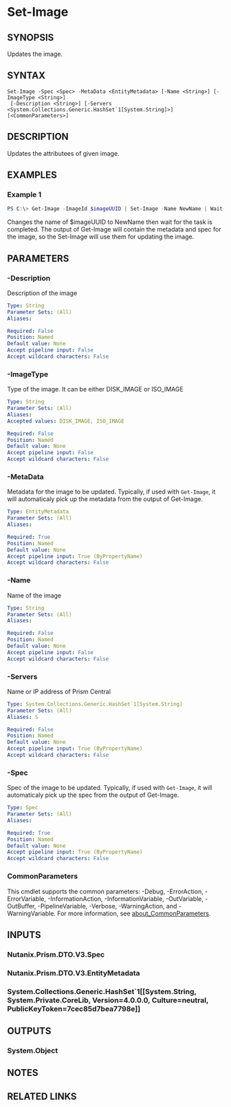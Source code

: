 ﻿---
external help file: Nutanix.Prism.PS.Cmds.dll-Help.xml
Module Name: Nutanix.Prism.PS.Cmds
online version:
schema: 2.0.0
---

# Set-Image

## SYNOPSIS
Updates the image.

## SYNTAX

```
Set-Image -Spec <Spec> -MetaData <EntityMetadata> [-Name <String>] [-ImageType <String>]
 [-Description <String>] [-Servers <System.Collections.Generic.HashSet`1[System.String]>] [<CommonParameters>]
```

## DESCRIPTION
Updates the attributees of given image.

## EXAMPLES

### Example 1
```powershell
PS C:\> Get-Image -ImageId $imageUUID | Set-Image -Name NewName | Wait-Task
```

Changes the name of $imageUUID to NewName then wait for the task is completed. The output of Get-Image will contain the metadata and spec for the image, so the Set-Image will use them for updating the image.

## PARAMETERS

### -Description
Description of the image

```yaml
Type: String
Parameter Sets: (All)
Aliases:

Required: False
Position: Named
Default value: None
Accept pipeline input: False
Accept wildcard characters: False
```

### -ImageType
Type of the image. It can be either DISK_IMAGE or ISO_IMAGE

```yaml
Type: String
Parameter Sets: (All)
Aliases:
Accepted values: DISK_IMAGE, ISO_IMAGE

Required: False
Position: Named
Default value: None
Accept pipeline input: False
Accept wildcard characters: False
```

### -MetaData
Metadata for the image to be updated. Typically, if used with `Get-Image`, it will automaticaly pick up the metadata from the output of Get-Image.

```yaml
Type: EntityMetadata
Parameter Sets: (All)
Aliases:

Required: True
Position: Named
Default value: None
Accept pipeline input: True (ByPropertyName)
Accept wildcard characters: False
```

### -Name
Name of the image

```yaml
Type: String
Parameter Sets: (All)
Aliases:

Required: False
Position: Named
Default value: None
Accept pipeline input: False
Accept wildcard characters: False
```

### -Servers
Name or IP address of Prism Central

```yaml
Type: System.Collections.Generic.HashSet`1[System.String]
Parameter Sets: (All)
Aliases: S

Required: False
Position: Named
Default value: None
Accept pipeline input: True (ByPropertyName)
Accept wildcard characters: False
```

### -Spec
Spec of the image to be updated. Typically, if used with `Get-Image`, it will automaticaly pick up the spec from the output of Get-Image.

```yaml
Type: Spec
Parameter Sets: (All)
Aliases:

Required: True
Position: Named
Default value: None
Accept pipeline input: True (ByPropertyName)
Accept wildcard characters: False
```

### CommonParameters
This cmdlet supports the common parameters: -Debug, -ErrorAction, -ErrorVariable, -InformationAction, -InformationVariable, -OutVariable, -OutBuffer, -PipelineVariable, -Verbose, -WarningAction, and -WarningVariable. For more information, see [about_CommonParameters](http://go.microsoft.com/fwlink/?LinkID=113216).

## INPUTS

### Nutanix.Prism.DTO.V3.Spec
### Nutanix.Prism.DTO.V3.EntityMetadata
### System.Collections.Generic.HashSet`1[[System.String, System.Private.CoreLib, Version=4.0.0.0, Culture=neutral, PublicKeyToken=7cec85d7bea7798e]]
## OUTPUTS

### System.Object
## NOTES

## RELATED LINKS
